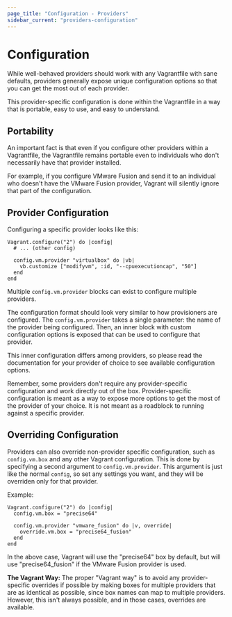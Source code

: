 ```yaml
---
page_title: "Configuration - Providers"
sidebar_current: "providers-configuration"
---
```


# Configuration

While well-behaved providers should work with any Vagrantfile with sane
defaults, providers generally expose unique configuration
options so that you can get the most out of each provider.

This provider-specific configuration is done within the Vagrantfile
in a way that is portable, easy to use, and easy to understand.

## Portability

An important fact is that even if you configure other providers within
a Vagrantfile, the Vagrantfile remains portable even to individuals who
don't necessarily have that provider installed.

For example, if you configure VMware Fusion and send it to an individual
who doesn't have the VMware Fusion provider, Vagrant will silently ignore
that part of the configuration.

## Provider Configuration

Configuring a specific provider looks like this:

```
Vagrant.configure("2") do |config|
  # ... (other config)

  config.vm.provider "virtualbox" do |vb|
    vb.customize ["modifyvm", :id, "--cpuexecutioncap", "50"]
  end
end
```

Multiple `config.vm.provider` blocks can exist to configure multiple
providers.

The configuration format should look very similar to how provisioners
are configured. The `config.vm.provider` takes a single parameter: the
name of the provider being configured. Then, an inner block with custom
configuration options is exposed that can be used to configure that
provider.

This inner configuration differs among providers, so please read the
documentation for your provider of choice to see available configuration
options.

Remember, some providers don't require any provider-specific configuration
and work directly out of the box. Provider-specific configuration is meant
as a way to expose more options to get the most of the provider of your
choice. It is not meant as a roadblock to running against a specific provider.

## Overriding Configuration

Providers can also override non-provider specific configuration, such
as `config.vm.box` and any other Vagrant configuration. This is done by
specifying a second argument to `config.vm.provider`. This argument is
just like the normal `config`, so set any settings you want, and they will
be overriden only for that provider.

Example:

```
Vagrant.configure("2") do |config|
  config.vm.box = "precise64"

  config.vm.provider "vmware_fusion" do |v, override|
    override.vm.box = "precise64_fusion"
  end
end
```

In the above case, Vagrant will use the "precise64" box by default, but
will use "precise64_fusion" if the VMware Fusion provider is used.

<div class="alert alert-info">
	<p>
		<strong>The Vagrant Way:</strong> The proper "Vagrant way" is to
		avoid any provider-specific overrides if possible by making boxes
		for multiple providers that are as identical as possible, since box
		names can map to multiple providers. However, this isn't always possible,
		and in those cases, overrides are available.
	</p>
</div>

